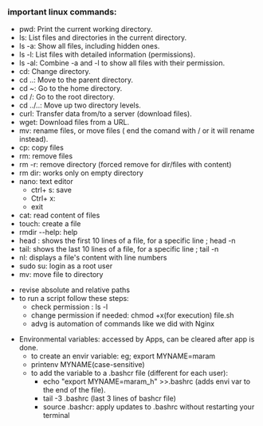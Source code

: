 ### important linux commands:

- pwd: Print the current working directory.
- ls: List files and directories in the current directory.
- ls -a: Show all files, including hidden ones.
- ls -l: List files with detailed information (permissions).
- ls -al: Combine -a and -l to show all files with their permission.
- cd: Change directory.
- cd ..: Move to the parent directory.
- cd ~: Go to the home directory.
- cd /: Go to the root directory.
- cd ../..: Move up two directory levels.
- curl: Transfer data from/to a server (download files).
- wget: Download files from a URL.
- mv: rename files, or move files ( end the comand with / or it will rename instead). 
- cp: copy files  
- rm: remove files
- rm -r: remove directory (forced remove for dir/files with content)
- rm dir: works only on empty directory
- nano: text editor 
  - ctrl+ s: save 
  - Ctrl+ x:
  - exit
- cat: read content of files
- touch: create a file
- rmdir --help: help
- head : shows the first 10 lines of a file, for a specific line ; head -n
- tail: shows the last 10 lines of a file, for a specific line ; tail -n
- nl: displays a file's content with line numbers
- sudo su: login as a root user
- mv: move file to directory 
* revise absolute and relative paths
* to run a script follow these steps:
    - check permission : ls -l
    - change permission if needed: chmod +x(for execution) file.sh
    - advg is automation of commands like we did with Nginx 
- Environmental variables: accessed by Apps, can be cleared after app is done.
    - to create an envir variable: eg; export MYNAME=maram
    - printenv MYNAME(case-sensitive)
    - to add the variable to a .bashcr file (different for each user):
      - echo "export MYNAME=maram_h" >>.bashrc (adds envi var to the end of the file).
      - tail -3 .bashrc (last 3 lines of bashcr file)
      - source .bashcr: apply updates to .bashrc without restarting your terminal
